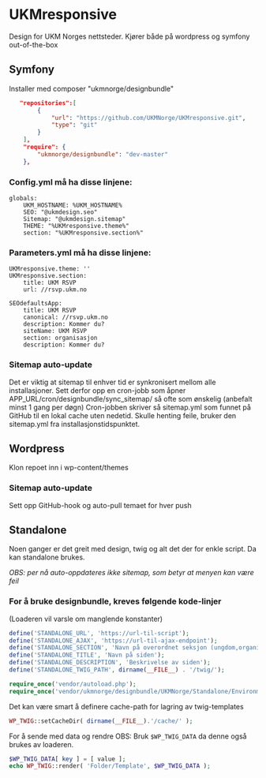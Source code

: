 UKMresponsive
=============
Design for UKM Norges nettsteder. Kjører både på wordpress og symfony out-of-the-box

## Symfony
Installer med composer "ukmnorge/designbundle"
```json
   "repositories":[
	    {
            "url": "https://github.com/UKMNorge/UKMresponsive.git",
            "type": "git"
        }
    ],
    "require": {
        "ukmnorge/designbundle": "dev-master"
    },
``` 

### Config.yml må ha disse linjene:
```
globals:
    UKM_HOSTNAME: %UKM_HOSTNAME%
    SEO: "@ukmdesign.seo"
    Sitemap: "@ukmdesign.sitemap"
    THEME: "%UKMresponsive.theme%"
    section: "%UKMresponsive.section%"
```

### Parameters.yml må ha disse linjene:
```
UKMresponsive.theme: ''
UKMresponsive.section:
    title: UKM RSVP
    url: //rsvp.ukm.no

SEOdefaultsApp:
    title: UKM RSVP
    canonical: //rsvp.ukm.no
    description: Kommer du?
    siteName: UKM RSVP
    section: organisasjon
    description: Kommer du?
```

### Sitemap auto-update
Det er viktig at sitemap til enhver tid er synkronisert mellom alle installasjoner.
Sett derfor opp en cron-jobb som åpner APP_URL/cron/designbundle/sync_sitemap/ så ofte som ønskelig (anbefalt minst 1 gang per døgn)
Cron-jobben skriver så sitemap.yml som funnet på GitHub til en lokal cache uten nedetid. Skulle henting feile, bruker den sitemap.yml fra installasjonstidspunktet.

## Wordpress
Klon repoet inn i wp-content/themes
### Sitemap auto-update
Sett opp GitHub-hook og auto-pull temaet for hver push

## Standalone
Noen ganger er det greit med design, twig og alt det der for enkle script. Da kan standalone brukes.

*OBS: per nå auto-oppdateres ikke sitemap, som betyr at menyen kan være feil*

### For å bruke designbundle, kreves følgende kode-linjer
(Loaderen vil varsle om manglende konstanter)
```php
define('STANDALONE_URL', 'https://url-til-script');
define('STANDALONE_AJAX', 'https://url-til-ajax-endpoint');
define('STANDALONE_SECTION', 'Navn på overordnet seksjon (ungdom,organisasjonen osv)');
define('STANDALONE_TITLE', 'Navn på siden');
define('STANDALONE_DESCRIPTION', 'Beskrivelse av siden');
define('STANDALONE_TWIG_PATH', dirname(__FILE__) . '/twig/');

require_once('vendor/autoload.php');
require_once('vendor/ukmnorge/designbundle/UKMNorge/Standalone/Environment/loader.php');
```
Det kan være smart å definere cache-path for lagring av twig-templates
```php
WP_TWIG::setCacheDir( dirname(__FILE__).'/cache/' );
```

For å sende med data og rendre
OBS: Bruk `$WP_TWIG_DATA` da denne også brukes av loaderen.
```php
$WP_TWIG_DATA[ key ] = [ value ];
echo WP_TWIG::render( 'Folder/Template', $WP_TWIG_DATA );
```
